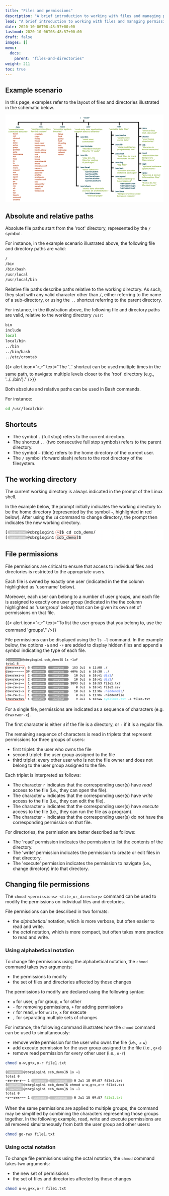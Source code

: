 ```yaml
---
title: "Files and permissions"
description: "A brief introduction to working with files and managing permissions on the CCB cluster."
lead: "A brief introduction to working with files and managing permissions on the CCB cluster."
date: 2020-10-06T08:48:57+00:00
lastmod: 2020-10-06T08:48:57+00:00
draft: false
images: []
menu:
  docs:
    parent: "files-and-directories"
weight: 211
toc: true
---
```


## Example scenario

In this page, examples refer to the layout of files and directories illustrated
in the schematic below.

![Example layout of files and directories.](linux-filesystem.png)
<!-- Source: https://linuxfoundation.org/blog/classic-sysadmin-the-linux-filesystem-explained/ (Google Search) -->

## Absolute and relative paths

Absolute file paths start from the 'root' directory, represented by the `/` symbol.

For instance, in the example scenario illustrated above,
the following file and directory paths are valid:

```bash
/
/bin
/bin/bash
/usr/local
/usr/local/bin
```

Relative file paths describe paths relative to the working directory.
As such, they start with any valid character other than `/`,
either referring to the name of a sub-directory,
or using the `..` shortcut referring to the parent directory.

For instance, in the illustration above, the following file and directory paths are valid,
relative to the working directory `/usr`:

```bash
bin
include
local
local/bin
../bin
../bin/bash
../etc/crontab
```

{{< alert icon="👉" text="The '..' shortcut can be used multiple times in the same path, to navigate multiple levels closer to the 'root' directory (e.g., '../../bin')." />}}

Both absolute and relative paths can be used in Bash commands.

For instance:

```bash
cd /usr/local/bin
```

## Shortcuts

- The symbol `.` (full stop) refers to the current directory.
- The shortcut `..` (two consecutive full stop symbols) refers to the parent directory.
- The symbol `~` (tilde) refers to the home directory of the current user.
- The `/` symbol (forward slash) refers to the root directory of the filesystem.

## The working directory

The current working directory is always indicated in the prompt of the Linux shell.

In the example below, the prompt initially indicates the working directory to be
the home directory  (represented by the symbol `~`, highlighted in red below).
After using the `cd` command to change directory, the prompt then indicates the new
working directory.

![The prompt indicates the working directory.](prompt-working-directory.png)

## File permissions

File permissions are critical to ensure that access to individual files and directories
is restricted to the appropriate users.

Each file is owned by exactly one user (indicated in the the column highlighted as 'username' below).

Moreover, each user can belong to a number of user groups,
and each file is assigned to exactly one user group
(indicated in the the column highlighted as 'usergroup' below)
that can be given its own set of permissions on that file.

{{< alert icon="👉" text="To list the user groups that you belong to, use the command 'groups'." />}}

File permissions can be displayed using the `ls -l` command.
In the example below, the options `-a` and `-F` are added to display hidden files
and append a symbol indicating the type of each file.

![The 'ls -l' command displays file permissions.](file-permissions.png)

For a single file, permissions are indicated as a sequence of characters
(e.g. `drwxrwxr-x`).

The first character is either `d` if the file is a directory,
or `-` if it is a regular file.

The remaining sequence of characters is read in triplets that
represent permissions for three groups of users:

- first triplet: the user who owns the file
- second triplet: the user group assigned to the file
- third triplet: every other user who is not the file owner and
  does not belong to the user group assigned to the file.

Each triplet is interpreted as follows:

- The character `r` indicates that the corresponding user(s) have
  _read_ access to the file (i.e., they can open the file).
- The character `w` indicates that the corresponding user(s) have
  _write_ access to the file (i.e., they can edit the file).
- The character `x` indicates that the corresponding user(s) have
  _execute_ access to the file (i.e., they can run the file as a program).
- The character `-` indicates that the corresponding user(s) do
  not have the corresponding permission on that file.

For directories, the permission are better described as follows:

- The 'read' permission indicates the permission to
  list the contents of the directory.
- The 'write' permission indicates the permission to
  create or edit files in that directory.
- The 'execute' permission indicates the permission to
  navigate (i.e., change directory) into that directory.

## Changing file permissions

The `chmod <permissions> <file_or_directory>` command can be used to modify
the permissions on individual files and directories.

File permissions can be described in two formats:

- the _alphabetical_ notation,
  which is more verbose, but often easier to read and write.
- the _octal_ notation,
  which is more compact, but often takes more practice
  to read and write.

### Using alphabetical notation

To change file permissions using the alphabetical notation,
the `chmod` command takes two arguments:

- the permissions to modify
- the set of files and directories affected by those changes

The permissions to modify are declared using the following syntax:

- `u` for user, `g` for group, `o` for other
- `-` for removing permissions, `+` for adding permissions
- `r` for read, `w` for `write`, `x` for execute
- `,` for separating multiple sets of changes

For instance, the following command illustrates how the `chmod` command
can be used to simultaneously:

- remove write permission for the user who owns the file (i.e., `u-w`)
- add execute permission for the user group assigned to the file (i.e., `g+x`)
- remove read permission for every other user (i.e., `o-r`)

```bash
chmod u-w,g+x,o-r file1.txt
```

![Changing file permissions using the alphabetical notation](chmod-alphabetical.png)

When the same permissions are applied to multiple groups, the command
may be simplified by combining the characters representing those groups together.
In the following example, read, write and execute permissions are all removed
simultaneously from both the user group and other users:

```bash
chmod go-rwx file1.txt
```

### Using octal notation

To change file permissions using the octal notation,
the `chmod` command takes two arguments:

- the new set of permissions
- the set of files and directories affected by those changes

```bash
chmod u-w,g+x,o-r file1.txt 
```

<!-- Link definitions -->
